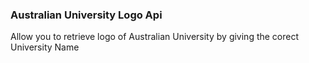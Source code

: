 ### Australian University Logo Api

Allow you to retrieve logo of Australian University by giving the corect University Name